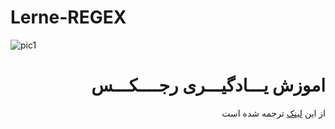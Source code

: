 # Lerne-REGEX

![pic1](https://camo.githubusercontent.com/d2e5827a412359c7593575adf876db23d4d50747/68747470733a2f2f692e696d6775722e636f6d2f6259776c3756662e706e67 "اموزش رجکس")

<div dir=rtl>

# اموزش یـــادگیـــری رجــــکـــس

از این [لینک](https://github.com/ziishaned/learn-regex/blob/master/translations/README-ru.md) ترجمه شده است





